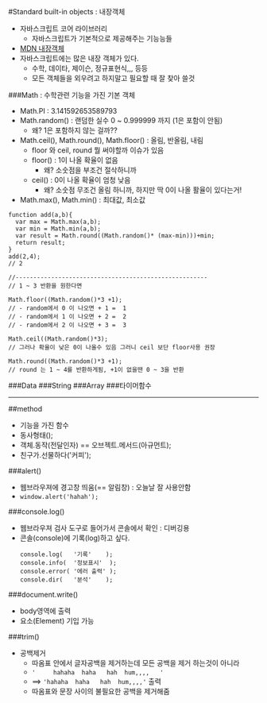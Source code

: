 #Standard built-in objects : 내장객체
- 자바스크립트 코어 라이브러리
  + 자바스크립트가 기본적으로 제공해주는 기능능들
- [MDN 내장객체](https://developer.mozilla.org/ko/docs/Web/JavaScript/Reference/Global_Objects)
- 자바스크립트에는 많은 내장 객체가 있다. 
  + 수학, 데이타, 제이슨, 정규표현식,,, 등등
  + 모든 객체들을 외우려고 하지말고 필요할 때 잘 찾아 쓸것

###Math : 수학관련 기능을 가진 기본 객체
  - Math.PI : 3.141592653589793 
  - Math.random() : 랜덤한 실수 0 ~ 0.999999 까지 (1은 포함이 안됨)
    + 왜? 1은 포함하지 않는 걸까??
  - Math.ceil(), Math.round(), Math.floor() : 올림, 반올림, 내림
    + floor 와 ceil, round 뭘 써야할까 이슈가 있음
    + floor() : 1이 나올 확율이 없음 
      * 왜? 소숫점을 부조건 절삭하니까
    + ceil() : 0이 나올 확율이 엄청 낮음
      * 왜? 소숫점 무조건 올림 하니까, 하지만 딱 0이 나올 활율이 있다는거!
  - Math.max(), Math.min() : 최대값, 최소값
  ```
  function add(a,b){
    var max = Math.max(a,b);
    var min = Math.min(a,b);
    var result = Math.round((Math.random()* (max-min)))+min;
    return result;
  }
  add(2,4);
  // 2

  //------------------------------------------------------
  // 1 ~ 3 반환을 원한다면

  Math.floor((Math.random()*3 +1);
  // - random에서 0 이 나오면 + 1 =  1
  // - random에서 1 이 나오면 + 2 =  2
  // - random에서 2 이 나오면 + 3 =  3

  Math.ceil((Math.random()*3);
  // 그러나 확율이 낮은 0이 나올수 있음 그러니 ceil 보단 floor사용 권장

  Math.round((Math.random()*3 +1);
  // round 는 1 ~ 4를 반환하게됨, +1이 없을땐 0 ~ 3을 반환

  ```


###Data
###String
###Array
###타이머함수

---

##method
- 기능을 가진 함수
- 동사형태(); 
- 객체.동작(전달인자) == 오브젝트.메서드(아규먼트);
- 친구가.선물하다('커피');

###alert()
- 웹브라우져에 경고창 띄움(== 알림창) : 오늘날 잘 사용안함
- `window.alert('hahah');`

###console.log()
- 웹브라우져 검사 도구로 들어가서 콘솔에서 확인 : 디버깅용
- 콘솔(console)에 기록(log)하고 싶다.
  ```
  console.log(   '기록'    );
  console.info(  '정보표시'  );
  console.error( '에러 출력' );
  console.dir(   '분석'    );
  ```

###document.write()
- body영역에 출력
- 요소(Element) 기입 가능

###trim()
- 공백제거
  + 따옴표 안에서 글자공백을 제거하는데 모든 공백을 제거 하는것이 아니라
  + `'     hahaha  haha   hah  hum,,,,   '`
  + ==> `'hahaha  haha   hah  hum,,,,'`  출력
  + 따옴표와 문장 사이의 불필요한 공백을 제거해줌 
